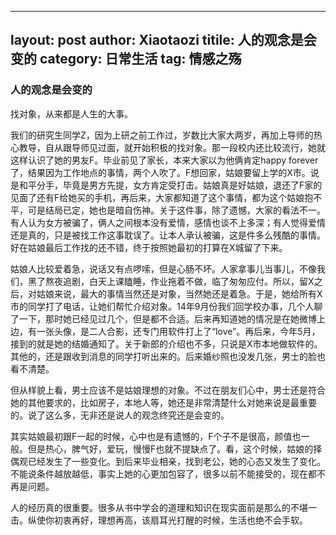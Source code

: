 ---
layout: post
author: Xiaotaozi
titile: 人的观念是会变的
category: 日常生活
tag: 情感之殇
-----

### 人的观念是会变的 ###


找对象，从来都是人生的大事。

我们的研究生同学Z，因为上研之前工作过，岁数比大家大两岁，再加上导师的热心教导，自从跟导师见过面，就开始积极的找对象。那一段校内还比较流行，她就这样认识了她的男友F。毕业前见了家长，本来大家以为他俩肯定happy forever了，结果因为工作地点的事情，两个人吹了。F想回家，姑娘要留上学的X市。说是和平分手，毕竟是男方先提，女方肯定受打击。姑娘真是好姑娘，退还了F家的见面了还有F给她买的手机，再后来，大家都知道了这个事情，都为这个姑娘抱不平，可是结局已定，她也是暗自伤神。关于这件事，除了遗憾，大家的看法不一。有人认为女方被骗了，俩人之间根本没有爱情，感情也谈不上多深；有人觉得爱情还是真的，只是被找工作这事耽误了。让本人承认被骗，这是件多么残酷的事情。好在姑娘最后工作找的还不错，终于按照她最初的打算在X城留了下来。

姑娘人比较爱着急，说话又有点啰嗦，但是心肠不坏。人家拿事儿当事儿，不像我们，黑了熬夜追剧，白天上课瞌睡，作业拖着不做，临了匆匆应付。所以，留X之后，对姑娘来说，最大的事情当然还是对象，当然她还是着急。于是，她给所有X市的同学打了电话，让她们帮忙介绍对象。14年9月份我们回学校办事，几个人聊了一下，那时她已经见过几个，但是都不合适。后来再知道她的情况是在她微博上边，有一张头像，是二人合影，还专门用软件打上了“love”。再后来，今年5月，接到的就是她的结婚通知了。关于新郎的介绍也不多，只说是X市本地做软件的。其他的，还是跟收到消息的同学打听出来的。后来婚纱照也没发几张，男士的脸也看不清楚。

但从样貌上看，男士应该不是姑娘理想的对象。不过在朋友们心中，男士还是符合她的其他要求的，比如房子，本地人等，她还是非常清楚什么对她来说是最重要的。说了这么多，无非还是说人的观念终究还是会变的。

其实姑娘最初跟F一起的时候，心中也是有遗憾的，F个子不是很高，颜值也一般。但是热心，脾气好，爱玩，慢慢F也就不提缺点了。看，这个时候，姑娘的择偶观已经发生了一些变化。到后来毕业相亲，找到老公，她的心态又发生了变化。不能说条件越放越低，事实上她的心更加包容了，很多以前不能接受的，现在都不再是问题。

人的经历真的很重要。很多从书中学会的道理和知识在现实面前是那么的不堪一击。纵使你初衷再好，理想再高，该扇耳光打醒的时候，生活也绝不会手软。

